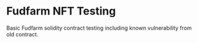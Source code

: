 # Fudfarm NFT Testing

Basic Fudfarm solidity contract testing including known vulnerability from old contract.

